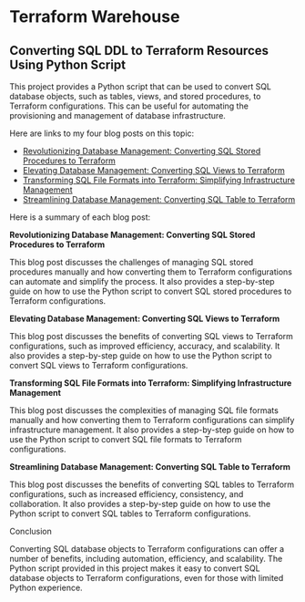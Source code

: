 # Terraform Warehouse

##  Converting SQL DDL to Terraform Resources Using Python Script

This project provides a Python script that can be used to convert SQL database objects, such as tables, views, and stored procedures, to Terraform configurations. This can be useful for automating the provisioning and management of database infrastructure.

Here are links to my four blog posts on this topic:

* [Revolutionizing Database Management: Converting SQL Stored Procedures to Terraform](https://ruchitkagyan.blogspot.com/2023/09/title-revolutionizing-database.html)
* [Elevating Database Management: Converting SQL Views to Terraform](https://ruchitkagyan.blogspot.com/2023/09/title-elevating-database-management.html)
* [Transforming SQL File Formats into Terraform: Simplifying Infrastructure Management](https://ruchitkagyan.blogspot.com/2023/09/title-transforming-sql-file-formats.html)
* [Streamlining Database Management: Converting SQL Table to Terraform](https://ruchitkagyan.blogspot.com/2023/09/title-streamlining-database-management.html)

Here is a summary of each blog post:

**Revolutionizing Database Management: Converting SQL Stored Procedures to Terraform**

This blog post discusses the challenges of managing SQL stored procedures manually and how converting them to Terraform configurations can automate and simplify the process. It also provides a step-by-step guide on how to use the Python script to convert SQL stored procedures to Terraform configurations.

**Elevating Database Management: Converting SQL Views to Terraform**

This blog post discusses the benefits of converting SQL views to Terraform configurations, such as improved efficiency, accuracy, and scalability. It also provides a step-by-step guide on how to use the Python script to convert SQL views to Terraform configurations.

**Transforming SQL File Formats into Terraform: Simplifying Infrastructure Management**

This blog post discusses the complexities of managing SQL file formats manually and how converting them to Terraform configurations can simplify infrastructure management. It also provides a step-by-step guide on how to use the Python script to convert SQL file formats to Terraform configurations.

**Streamlining Database Management: Converting SQL Table to Terraform**

This blog post discusses the benefits of converting SQL tables to Terraform configurations, such as increased efficiency, consistency, and collaboration. It also provides a step-by-step guide on how to use the Python script to convert SQL tables to Terraform configurations.

Conclusion

Converting SQL database objects to Terraform configurations can offer a number of benefits, including automation, efficiency, and scalability. The Python script provided in this project makes it easy to convert SQL database objects to Terraform configurations, even for those with limited Python experience.
